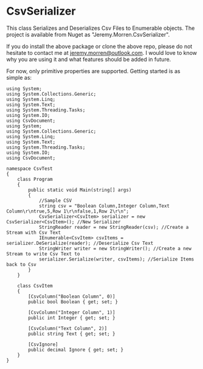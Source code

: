 # CsvSerializer
This class Serializes and Deserializes Csv Files to Enumerable objects.  The project is available from Nuget as "Jeremy.Morren.CsvSerializer".

If you do install the above package or clone the above repo, please do not hesitate to contact me at jeremy.morren@outlook.com.  I would love to know why you are using it and what features should be added in future.

For now, only primitive properties are supported.  Getting started is as simple as:

	using System;
	using System.Collections.Generic;
	using System.Linq;
	using System.Text;
	using System.Threading.Tasks;
	using System.IO;
	using CsvDocument;
	using System;
	using System.Collections.Generic;
	using System.Linq;
	using System.Text;
	using System.Threading.Tasks;
	using System.IO;
	using CsvDocument;

	namespace CsvTest
	{
		class Program
		{
			public static void Main(string[] args)
			{
				//Sample CSV
				string csv = "Boolean Column,Integer Column,Text Column\r\ntrue,5,Row 1\r\nfalse,1,Row 2\r\n";
				CsvSerializer<CsvItem> serializer = new CsvSerializer<CsvItem>(); //New Serializer
				StringReader reader = new StringReader(csv); //Create a Stream with Csv Text
				IEnumerable<CsvItem> csvItems = serializer.DeSerialize(reader); //Deserialize Csv Text
				StringWriter writer = new StringWriter(); //Create a new Stream to write Csv Text to
				serializer.Serialize(writer, csvItems); //Serialize Items back to Csv
			}
		}

		class CsvItem
		{
			[CsvColumn("Boolean Column", 0)]
			public bool Boolean { get; set; }

			[CsvColumn("Integer Column", 1)]
			public int Integer { get; set; }
			
			[CsvColumn("Text Column", 2)]
			public string Text { get; set; }
			
			[CsvIgnore]
			public decimal Ignore { get; set; }
		}
	}




